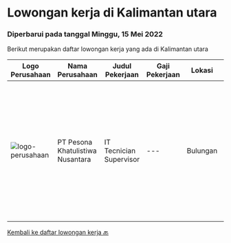 
  # Lowongan kerja di Kalimantan utara

  ### Diperbarui pada tanggal Minggu, 15 Mei 2022

  Berikut merupakan daftar lowongan kerja yang ada di Kalimantan utara

  |Logo Perusahaan | Nama Perusahaan | Judul Pekerjaan | Gaji Pekerjaan | Lokasi | Deskripsi | Tanggal diunggah | Pranala |
  | -------------- | --------------- | --------------- | --------- | --------- | -------------- | ------- | ----------- |
  |![logo-perusahaan](https://image-service-cdn.seek.com.au/77efe85242dc7b3db5af7eecdaf1823d06bdc189/ee4dce1061f3f616224767ad58cb2fc751b8d2dc)|PT Pesona Khatulistiwa Nusantara|IT Tecnician Supervisor|---|Bulungan|Usia Maksimal 35 tahun Pendidikan S1 (Teknik Informatika, Ilmu Komputer) Pengalaman Minimal 3 tahun diposisi yang sama Mengerti dan menguasai...|Rabu, 27 April 2022|https://www.jobstreet.co.id/id/job/it-tecnician-supervisor-3868623?token=0~849ba23c-0dda-4ec5-aacc-93383bf4f81e&sectionRank=1&jobId=jobstreet-id-job-3868623|


  [Kembali ke daftar lowongan kerja 🔙](../README.md#daftar-lowongan-kerja)
  